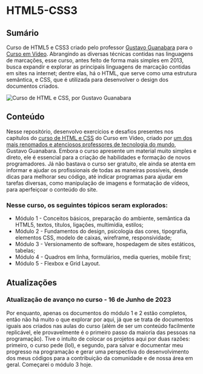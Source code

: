 # HTML5-CSS3
 <h2>Sumário</h2>

 <p>
    Curso de HTML5 e CSS3 criado pelo professor <a href="https://github.com/gustavoguanabara" target="_self" rel="next">Gustavo Guanabara</a> para o <a href="https://www.youtube.com/@CursoemVideo" target="_blank" rel="external">Curso em Vídeo</a>. Abrangindo as diversas técnicas contidas nas linguagens de marcações, esse curso, antes feito de forma mais simples em 2013, busca expandir e explorar as principais linguagens de marcação contidas em sites na internet; dentre elas, há o HTML, que serve como uma estrutura semântica, e CSS, que é utilizada para desenvolver o design dos documentos criados.
 </p>

 <picture>
 <source media="" type="">
 <img src="../../../trabalhos-design/designs-prontos/random/curso-de-html-css.png" alt="Curso de HTML e CSS, por Gustavo Guanabara">
 </picture>

 <h2>Conteúdo</h2>

 <p>
    Nesse repositório, desenvolvo exercícios e desafios presentes nos capítulos do <a href="https://www.youtube.com/watch?v=Ejkb_YpuHWs&list=PLHz_AreHm4dkZ9-atkcmcBaMZdmLHft8n" target="_blank" rel="external">curso de HTML e CSS</a> do Curso em Vídeo, criado por <a href="https://www.cursoemvideo.com/blog/dicas/professor-gustavo-guanabara-conquista-o-1o-lugar-no-github/" target="_blank" rel="external">um dos mais renomados e atenciosos professores de tecnologia do mundo</a>, Gustavo Guanabara. Embora o curso apresente um material muito simples e direto, ele é essencial para a criação de habilidades e formação de novos programadores. Já não bastava o curso ser gratuito, ele ainda se atenta em informar e ajudar os profissionais de todas as maneiras possíveis, desde dicas para melhorar seu código, até indicar programas para ajudar em tarefas diversas, como manipulação de imagens e formatação de vídeos, para aperfeiçoar o conteúdo do site.
 </p>

 <h3>Nesse curso, os seguintes tópicos seram explorados:</h3>

 <ul>
    <li>Módulo 1 - Conceitos básicos, preparação do ambiente, semântica da HTML5, textos, títulos, ligações, multimídia, estilos;</li>
    <li>Módulo 2 - Fundamentos do design, psicologia das cores, tipografia, elementos CSS, modelo de caixas, wireframe, responsividade;</li>
    <li>Módulo 3 - Versionamento de software, hospedagem de sites estáticos, tabelas;</li>
    <li>Módulo 4 - Quadros em linha, formulários, media queries, mobile first;</li>
    <li>Módulo 5 - Flexbox e Grid Layout.</li>
 </ul>

 <h2>Atualizações</h2>

 <h3>Atualização de avanço no curso - 16 de Junho de 2023</h3>
 
 <p>
    Por enquanto, apenas os documentos do módulo 1 e 2 estão completos, então não há muito o que explorar por aqui, já que se trata de documentos iguais aos criados nas aulas do curso (além de ser um conteúdo facilmente replicável, ele provavelmente é o primeiro passo da maioria das pessoas na programação). Tive o intuito de colocar os projetos aqui por duas razões: primeiro, o curso pede (lol), e segundo, para salvar e documentar meu progresso na programação e gerar uma perspectiva do desenvolvimento dos meus códigos para a contribuição da comunidade e de nossa área em geral. Começarei o módulo 3 hoje.
 </p>